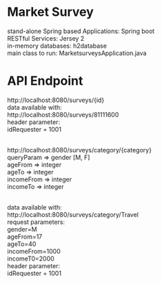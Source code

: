 # Market Survey
stand-alone Spring based Applications: Spring boot<br>
RESTful Services: Jersey 2<br>
in-memory databases: h2database<br>
main class to run: MarketsurveysApplication.java 

# API Endpoint
http://localhost:8080/surveys/{id}<br>
data available with:<br>
http://localhost:8080/surveys/81111600 <br>
header parameter:<br> 
idRequester = 1001<br><br>

http://localhost:8080/surveys/category/{category}<br>
queryParam => gender [M, F]<br>
ageFrom => integer<br>
ageTo => integer<br>
incomeFrom => integer<br>
incomeTo => integer<br><br>

data available with:<br>
http://localhost:8080/surveys/category/Travel<br>
request parameters:<br>
gender=M<br>
ageFrom=17<br>
ageTo=40<br>
incomeFrom=1000<br>
incomeT0=2000<br>
header parameter: <br>
idRequester = 1001<br><br>
